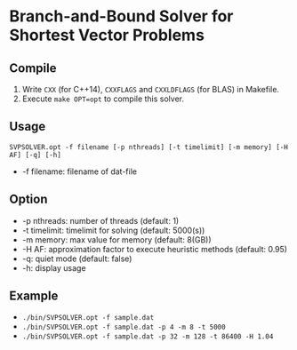 # Branch-and-Bound Solver for Shortest Vector Problems

## Compile
1. Write `CXX` (for C++14), `CXXFLAGS` and `CXXLDFLAGS` (for BLAS) in Makefile.
2. Execute `make OPT=opt` to compile this solver.

## Usage
`SVPSOLVER.opt -f filename
              [-p nthreads] [-t timelimit] [-m memory] [-H AF]
              [-q] [-h]`

- -f filename: filename of dat-file

## Option
- -p nthreads: number of threads (default: 1)
- -t timelimit: timelimit for solving (default: 5000(s))
- -m memory: max value for memory (default: 8(GB))
- -H AF: approximation factor to execute heuristic methods (default: 0.95)
- -q: quiet mode (default: false)
- -h: display usage

## Example
- `./bin/SVPSOLVER.opt -f sample.dat`
- `./bin/SVPSOLVER.opt -f sample.dat -p 4 -m 8 -t 5000`
- `./bin/SVPSOLVER.opt -f sample.dat -p 32 -m 128 -t 86400 -H 1.04`
